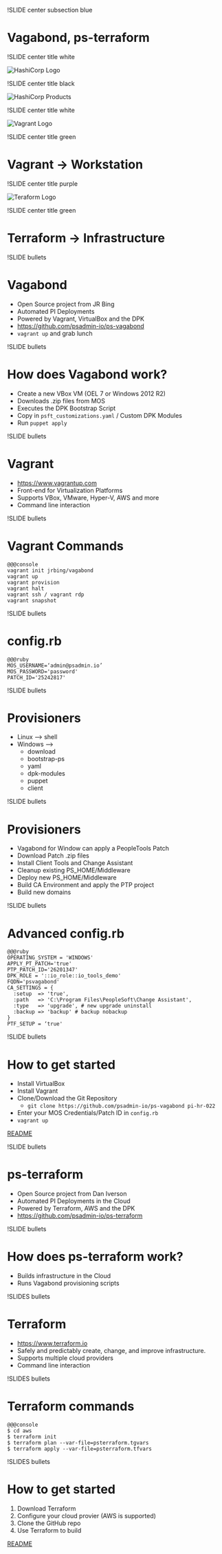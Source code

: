 !SLIDE center subsection blue

# Vagabond, ps-terraform

!SLIDE center title white

![HashiCorp Logo](../_images/HashiCorp_PrimaryLogo_Black.png)

!SLIDE center title black

![HashiCorp Products](../_images/HashiCorpSuite_OpenSource_StackGraphic.png)

!SLIDE center title white

![Vagrant Logo](../_images/vagrant_image.png)

!SLIDE center title green

# Vagrant -> Workstation

!SLIDE center title purple

![Teraform Logo](../_images/Terraform_PrimaryLogo_White.png)

!SLIDE center title green

# Terraform -> Infrastructure

!SLIDE bullets

# Vagabond

* Open Source project from JR Bing
* Automated PI Deployments
* Powered by Vagrant, VirtualBox and the DPK
* https://github.com/psadmin-io/ps-vagabond
* `vagrant up` and grab lunch

!SLIDE bullets

# How does Vagabond work?

* Create a new VBox VM (OEL 7 or Windows 2012 R2)
* Downloads .zip files from MOS
* Executes the DPK Bootstrap Script
* Copy in `psft_customizations.yaml` / Custom DPK Modules
* Run `puppet apply`

!SLIDE bullets

# Vagrant

* https://www.vagrantup.com
* Front-end for Virtualization Platforms
* Supports VBox, VMware, Hyper-V, AWS and more
* Command line interaction

!SLIDE bullets

# Vagrant Commands

    @@@console
    vagrant init jrbing/vagabond
    vagrant up
    vagrant provision
    vagrant halt
    vagrant ssh / vagrant rdp
    vagrant snapshot

!SLIDE bullets

# config.rb

    @@@ruby
    MOS_USERNAME=‘admin@psadmin.io’
    MOS_PASSWORD='password'
    PATCH_ID='25242817'

!SLIDE bullets

# Provisioners

* Linux  —> shell
* Windows —> 
  * download
  * bootstrap-ps
  * yaml
  * dpk-modules
  * puppet
  * client

!SLIDE bullets

# Provisioners

* Vagabond for Window can apply a PeopleTools Patch
* Download Patch .zip files
* Install Client Tools and Change Assistant
* Cleanup existing PS_HOME/Middleware
* Deploy new PS_HOME/Middleware
* Build CA Environment and apply the PTP project
* Build new domains

!SLIDE bullets

# Advanced config.rb

    @@@ruby
    OPERATING_SYSTEM = 'WINDOWS'
    APPLY_PT_PATCH='true'
    PTP_PATCH_ID='26201347'
    DPK_ROLE = '::io_role::io_tools_demo'
    FQDN='psvagabond'
    CA_SETTINGS = {
      :setup  => 'true',
      :path   => 'C:\Program Files\PeopleSoft\Change Assistant',
      :type   => 'upgrade', # new upgrade uninstall
      :backup => 'backup' # backup nobackup
    }
    PTF_SETUP = ‘true'

!SLIDE bullets

# How to get started

* Install VirtualBox
* Install Vagrant
* Clone/Download the Git Repository 
  * `git clone https://github.com/psadmin-io/ps-vagabond pi-hr-022`
* Enter your MOS Credentials/Patch ID in `config.rb`
* `vagrant up`

[README](https://github.com/psadmin-io/ps-vagabond/blob/master/README.md)

!SLIDE bullets

# ps-terraform

* Open Source project from Dan Iverson
* Automated PI Deployments in the Cloud
* Powered by Terraform, AWS and the DPK
* https://github.com/psadmin-io/ps-terraform

!SLIDE bullets

# How does ps-terraform work?

* Builds infrastructure in the Cloud
* Runs Vagabond provisioning scripts

!SLIDES bullets

# Terraform

* https://www.terraform.io
* Safely and predictably create, change, and improve infrastructure.
* Supports multiple cloud providers 
* Command line interaction

!SLIDES bullets

# Terraform commands

    @@@console
    $ cd aws
    $ terraform init
    $ terraform plan --var-file=psterraform.tgvars
    $ terraform apply --var-file=psterraform.tfvars

!SLIDES bullets

# How to get started

1. Download Terraform
1. Configure your cloud provier (AWS is supported)
1. Clone the GitHub repo
1. Use Terraform to build

[README](https://github.com/psadmin-io/ps-terraform/blob/master/README.md)
